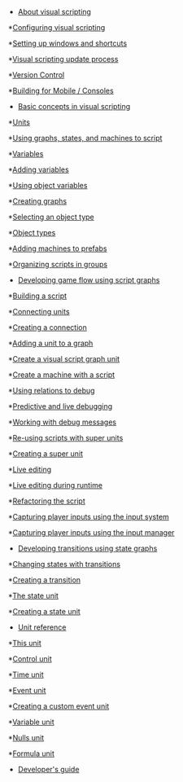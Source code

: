 * [About visual scripting](index.md)

​      *[Configuring visual scripting](vs-configuration.md)

​      *[Setting up windows and shortcuts](vs-windows-shortcuts.md)

​      *[Visual scripting update process](vs-update-backups.md)

​      *[Version Control](vs-version-control.md)

​      *[Building for Mobile / Consoles](vs-aot.md)

* [Basic concepts in visual scripting](vs-concepts.md)

​      *[Units](vs-understanding-units.md)

​      *[Using graphs, states, and machines to script](vs-graphs-machines-macros.md)

​      *[Variables](vs-variables.md)

​         *[Adding variables](vs-adding-variables.md)

​         *[Using object variables](vs-using-object-variable.md)

​      *[Creating graphs](vs-creating-macro.md)

​      *[Selecting an object type](vs-types.md)

​         *[Object types](vs-object-types.md)

​      *[Adding machines to prefabs](vs-prefabs.md)

​      *[Organizing scripts in groups](vs-groups.md)

* [Developing game flow using script graphs](vs-flow.md)

​      *[Building a script](vs-units.md)

​      *[Connecting units](vs-connections.md)

​         *[Creating a connection](vs-creating-connection.md)

​         *[Adding a unit to a graph](vs-add-unit-to-graph.md)

​         *[Create a visual script graph unit](vs-creating-visual-script-graph-unit.md)

​         *[Create a machine with a script](vs-create-machine-with-script.md)

​      *[Using relations to debug](vs-relations.md)

​      *[Predictive and live debugging](vs-debugging.md)

​         *[Working with debug messages](vs-debug-messages.md)

​      *[Re-using scripts with super units](vs-super-units.md)

​         *[Creating a super unit](vs-creating-super-unit.md)

​      *[Live editing](vs-live.md)

​         *[Live editing during runtime](vs-live-edit-runtime.md)

​      *[Refactoring the script](vs-refactoring.md)

​      *[Capturing player inputs using the input system](vs-capturing-player-inputs-new.md)

​      *[Capturing player inputs using the input manager](vs-capturing-player-inputs-old.md)

* [Developing transitions using state graphs](vs-state.md)

​      *[Changing states with transitions](vs-transitions.md)

​         *[Creating a transition](vs-creating-transition.md)

​      *[The state unit](vs-state-units.md)

​         *[Creating a state unit](vs-creating-state-unit.md)

* [Unit reference](vs-units-reference.md)

​      *[This unit](vs-self.md)

​      *[Control unit](vs-control.md)

​      *[Time unit](vs-time.md)

​      *[Event unit](vs-events-reference.md)

​         *[Creating a custom event unit](vs-creating-custom-event-unit.md)

​      *[Variable unit](vs-variables-reference.md)

​      *[Nulls unit](vs-nulls.md)

​      *[Formula unit](vs-formula.md)     

* [Developer's guide](vs-developers-guide.md)

